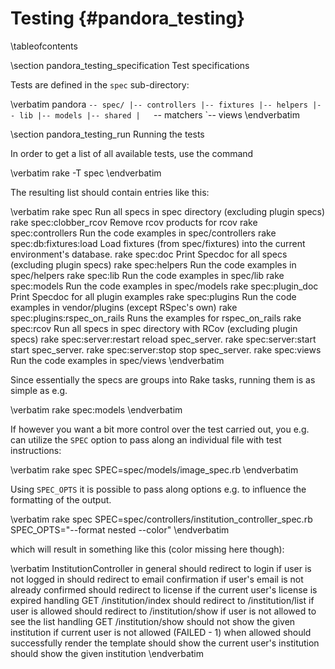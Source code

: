 
Testing    {#pandora_testing}
=======

\tableofcontents

\section pandora_testing_specification Test specifications

Tests are defined in the ``spec`` sub-directory:

\verbatim
pandora
`-- spec/
    |-- controllers
    |-- fixtures
    |-- helpers
    |-- lib
    |-- models
    |-- shared
    |   `-- matchers
    `-- views
\endverbatim

\section pandora_testing_run Running the tests

  In order to get a list of all available tests, use the command

  \verbatim
  rake -T spec
  \endverbatim

  The resulting list should contain entries like this:

  \verbatim
  rake spec                         Run all specs in spec directory (excluding plugin specs)
  rake spec:clobber_rcov            Remove rcov products for rcov
  rake spec:controllers             Run the code examples in spec/controllers
  rake spec:db:fixtures:load        Load fixtures (from spec/fixtures) into the current environment's database.
  rake spec:doc                     Print Specdoc for all specs (excluding plugin specs)
  rake spec:helpers                 Run the code examples in spec/helpers
  rake spec:lib                     Run the code examples in spec/lib
  rake spec:models                  Run the code examples in spec/models
  rake spec:plugin_doc              Print Specdoc for all plugin examples
  rake spec:plugins                 Run the code examples in vendor/plugins (except RSpec's own)
  rake spec:plugins:rspec_on_rails  Runs the examples for rspec_on_rails
  rake spec:rcov                    Run all specs in spec directory with RCov (excluding plugin specs)
  rake spec:server:restart          reload spec_server.
  rake spec:server:start            start spec_server.
  rake spec:server:stop             stop spec_server.
  rake spec:views                   Run the code examples in spec/views
  \endverbatim

  Since essentially the specs are groups into Rake tasks, running them is as
  simple as e.g.

  \verbatim
  rake spec:models
  \endverbatim

  If however you want a bit more control over the test carried out, you e.g. can
  utilize the ``SPEC`` option to pass along an individual file with test instructions:

  \verbatim
  rake spec SPEC=spec/models/image_spec.rb
  \endverbatim

  Using ``SPEC_OPTS`` it is possible to pass along options e.g. to influence the
  formatting of the output.

  \verbatim
  rake spec SPEC=spec/controllers/institution_controller_spec.rb SPEC_OPTS="--format nested --color"
  \endverbatim

  which will result in something like this (color missing here though):

  \verbatim
    InstitutionController
      in general
        should redirect to login if user is not logged in
        should redirect to email confirmation if user's email is not already confirmed
        should redirect to license if the current user's license is expired
      handling GET /institution/index
        should redirect to /institution/list if user is allowed
        should redirect to /institution/show if user is not allowed to see the list
      handling GET /institution/show
        should not show the given institution if current user is not allowed (FAILED - 1)
        when allowed
          should successfully render the template
          should show the current user's institution
          should show the given institution
  \endverbatim

